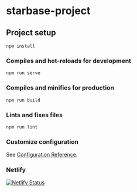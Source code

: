 # starbase-project

## Project setup
```
npm install
```

### Compiles and hot-reloads for development
```
npm run serve
```

### Compiles and minifies for production
```
npm run build
```

### Lints and fixes files
```
npm run lint
```

### Customize configuration
See [Configuration Reference](https://cli.vuejs.org/config/).

### Netlify
[![Netlify Status](https://api.netlify.com/api/v1/badges/d5efa56e-fef6-4d48-920d-0c91b9ce8380/deploy-status)](https://app.netlify.com/sites/starbase-2022/deploys)
